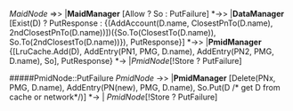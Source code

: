 _MaidNode_ =>> |__MaidManager__ [Allow ? So : PutFailure] *->> |__DataManager__ [Exist(D) ? PutResponse : {(AddAccount(D.name, ClosestPnTo(D.name), 2ndClosestPnTo(D.name))])({So.To(ClosestTo(D.name)), So.To(2ndClosestTo(D.name))}), PutResponse}] *->> |__PmidManager__ {[LruCache.Add(D), AddEntry(PN1, PMG, D.name), AddEntry(PN2, PMG, D.name), So], PutResponse} *-> |_PmidNode_[!Store ? PutFailure]

#####PmidNode::PutFailure
_PmidNode_ ->> |__PmidManager__ [Delete(PNx, PMG, D.name), AddEntry(PN(new), PMG, D.name), So.Put(D /* get D from cache or network*/)] *-> | _PmidNode_[!Store ? PutFailure]
